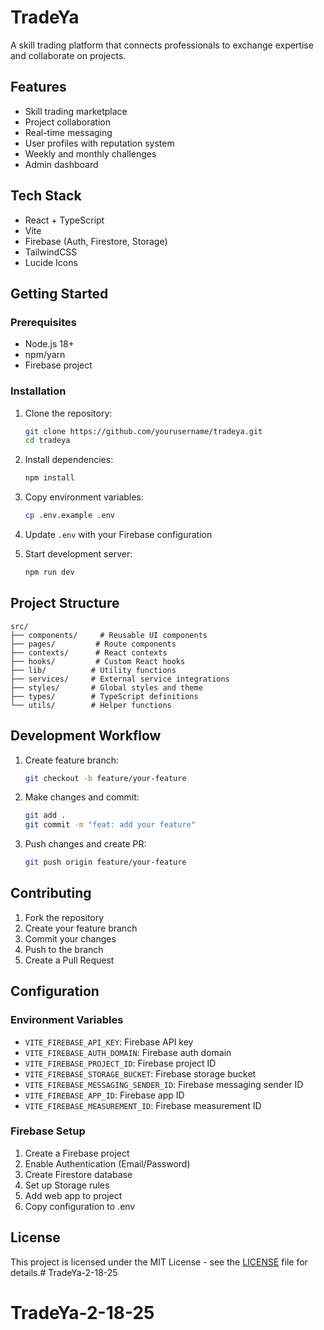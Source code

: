 # TradeYa

A skill trading platform that connects professionals to exchange expertise and collaborate on projects.

## Features

- Skill trading marketplace
- Project collaboration
- Real-time messaging
- User profiles with reputation system
- Weekly and monthly challenges
- Admin dashboard

## Tech Stack

- React + TypeScript
- Vite
- Firebase (Auth, Firestore, Storage)
- TailwindCSS
- Lucide Icons

## Getting Started

### Prerequisites

- Node.js 18+
- npm/yarn
- Firebase project

### Installation

1. Clone the repository:
   ```bash
   git clone https://github.com/yourusername/tradeya.git
   cd tradeya
   ```

2. Install dependencies:
   ```bash
   npm install
   ```

3. Copy environment variables:
   ```bash
   cp .env.example .env
   ```

4. Update `.env` with your Firebase configuration

5. Start development server:
   ```bash
   npm run dev
   ```

## Project Structure

```
src/
├── components/     # Reusable UI components
├── pages/         # Route components
├── contexts/      # React contexts
├── hooks/         # Custom React hooks
├── lib/          # Utility functions
├── services/     # External service integrations
├── styles/       # Global styles and theme
├── types/        # TypeScript definitions
└── utils/        # Helper functions
```

## Development Workflow

1. Create feature branch:
   ```bash
   git checkout -b feature/your-feature
   ```

2. Make changes and commit:
   ```bash
   git add .
   git commit -m "feat: add your feature"
   ```

3. Push changes and create PR:
   ```bash
   git push origin feature/your-feature
   ```

## Contributing

1. Fork the repository
2. Create your feature branch
3. Commit your changes
4. Push to the branch
5. Create a Pull Request

## Configuration

### Environment Variables

- `VITE_FIREBASE_API_KEY`: Firebase API key
- `VITE_FIREBASE_AUTH_DOMAIN`: Firebase auth domain
- `VITE_FIREBASE_PROJECT_ID`: Firebase project ID
- `VITE_FIREBASE_STORAGE_BUCKET`: Firebase storage bucket
- `VITE_FIREBASE_MESSAGING_SENDER_ID`: Firebase messaging sender ID
- `VITE_FIREBASE_APP_ID`: Firebase app ID
- `VITE_FIREBASE_MEASUREMENT_ID`: Firebase measurement ID

### Firebase Setup

1. Create a Firebase project
2. Enable Authentication (Email/Password)
3. Create Firestore database
4. Set up Storage rules
5. Add web app to project
6. Copy configuration to .env

## License

This project is licensed under the MIT License - see the [LICENSE](LICENSE) file for details.# TradeYa-2-18-25
# TradeYa-2-18-25
